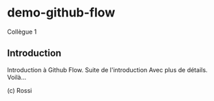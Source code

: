 # demo-github-flow

Collègue 1

## Introduction
Introduction à Github Flow.
Suite de l'introduction
Avec plus de détails.
Voilà...

(c) Rossi
